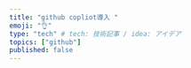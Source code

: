 ```yaml
---
title: "github copliot導入 "
emoji: "👌"
type: "tech" # tech: 技術記事 / idea: アイデア
topics: ["github"]
published: false
---
```

